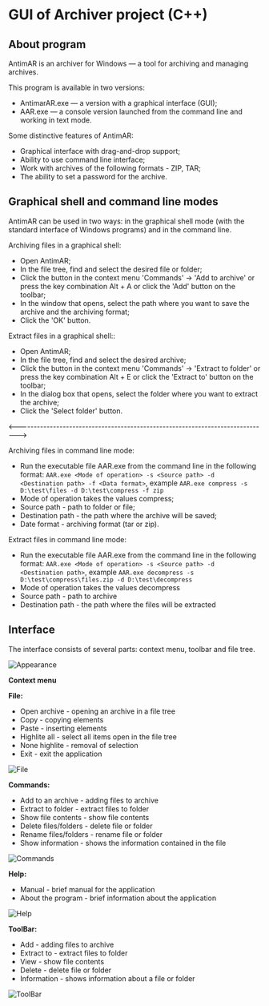 # GUI of Archiver project (C++)

## **About program**

AntimAR is an archiver for Windows — a tool for archiving and managing archives.

This program is available in two versions:
* AntimarAR.exe — a version with a graphical interface (GUI);
* AAR.exe — a console version launched from the command line and working in text mode.

Some distinctive features of AntimAR:
* Graphical interface with drag-and-drop support;
* Ability to use command line interface;
* Work with archives of the following formats - ZIP, TAR;
* The ability to set a password for the archive.

## **Graphical shell and command line modes**

AntimAR can be used in two ways: in the graphical shell mode (with the standard interface of Windows programs) and in the command line.

Archiving files in a graphical shell:
* Open AntimAR;
* In the file tree, find and select the desired file or folder;
* Click the button in the context menu 'Commands' -> 'Add to archive' or press the key combination Alt + A or click the 'Add' button on the toolbar;
* In the window that opens, select the path where you want to save the archive and the archiving format;
* Click the 'OK' button.

Extract files in a graphical shell::
* Open AntimAR;
* In the file tree, find and select the desired archive;
* Click the button in the context menu 'Commands' -> 'Extract to folder' or press the key combination Alt + E or click the 'Extract to' button on the toolbar;
* In the dialog box that opens, select the folder where you want to extract the archive;
* Click the 'Select folder' button.

<------------------------------------------------------------------------------>

Archiving files in command line mode:
* Run the executable file AAR.exe from the command line in the following format: 
`AAR.exe <Mode of operation> -s <Source path> -d <Destination path> -f <Data format>`, example `AAR.exe compress -s D:\test\files -d D:\test\compress -f zip`
* Mode of operation takes the values ​​compress;
* Source path - path to folder or file;
* Destination path - the path where the archive will be saved;
* Date format - archiving format (tar or zip).

Extract files in command line mode:
* Run the executable file AAR.exe from the command line in the following format: `AAR.exe <Mode of operation> -s <Source path> -d <Destination path>`, example `AAR.exe decompress -s D:\test\compress\files.zip -d D:\test\decompress`
* Mode of operation takes the values de​​compress
* Source path - path to archive
* Destination path - the path where the files will be extracted

## **Interface**
The interface consists of several parts: context menu, toolbar and file tree.

![Appearance](/images/appearance.png)

**Context menu**

**File:**
* Open archive - opening an archive in a file tree
* Copy - copying elements
* Paste - inserting elements
* Highlite all - select all items open in the file tree
* None highlite - removal of selection
* Exit - exit the application

![File](/images/file.png)

**Commands:**
* Add to an archive - adding files to archive
* Extract to folder - extract files to folder
* Show file contents - show file contents
* Delete files/folders - delete file or folder
* Rename files/folders - rename file or folder
* Show information - shows the information contained in the file

![Commands](/images/commands.png)

**Help:**
* Manual - brief manual for the application
* About the program - brief information about the application

![Help](/images/help.png)

**ToolBar:**
* Add - adding files to archive
* Extract to - extract files to folder
* View - show file contents
* Delete - delete file or folder
* Information - shows information about a file or folder

![ToolBar](/images/toolbar.png)